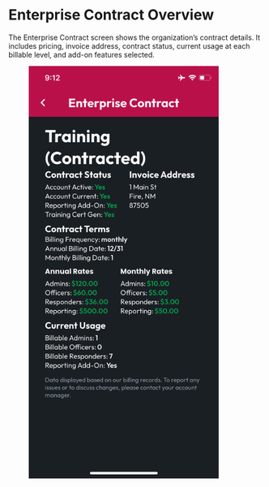 # Enterprise Contract Overview

The Enterprise Contract screen shows the organization’s contract details. It includes pricing, invoice address, contract status, current usage at each billable level, and add-on features selected.

<figure><img src="../../../.gitbook/assets/1.0.0-enterprise-contract.PNG" alt="" width="375"><figcaption></figcaption></figure>
